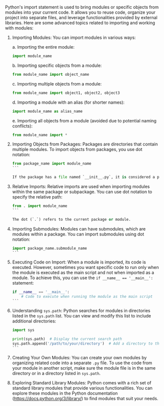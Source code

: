 Python's import statement is used to bring modules or specific objects from modules into your current code. It allows you to reuse code, organize your project into separate files, and leverage functionalities provided by external libraries. Here are some advanced topics related to importing and working with modules:

1. Importing Modules:
   You can import modules in various ways:

   a. Importing the entire module:
      ```python
      import module_name
      ```

   b. Importing specific objects from a module:
      ```python
      from module_name import object_name
      ```

   c. Importing multiple objects from a module:
      ```python
      from module_name import object1, object2, object3
      ```

   d. Importing a module with an alias (for shorter names):
      ```python
      import module_name as alias_name
      ```

   e. Importing all objects from a module (avoided due to potential naming conflicts):
      ```python
      from module_name import *
      ```

2. Importing Objects from Packages:
   Packages are directories that contain multiple modules. To import objects from packages, you use dot notation:

   ````python
   from package_name import module_name
   ```

   If the package has a file named `__init__.py`, it is considered a package by Python.

3. Relative Imports:
   Relative imports are used when importing modules within the same package or subpackage. You can use dot notation to specify the relative path:

   ````python
   from . import module_name
   ```

   The dot (`.`) refers to the current package or module.

4. Importing Submodules:
   Modules can have submodules, which are modules within a package. You can import submodules using dot notation:

   ````python
   import package_name.submodule_name
   ```

5. Executing Code on Import:
   When a module is imported, its code is executed. However, sometimes you want specific code to run only when the module is executed as the main script and not when imported as a module. To achieve this, you can use the `if __name__ == '__main__':` statement:

   ````python
   if __name__ == '__main__':
       # Code to execute when running the module as the main script
   ```

6. Understanding `sys.path`:
   Python searches for modules in directories listed in the `sys.path` list. You can view and modify this list to include additional directories:

   ````python
   import sys

   print(sys.path)  # Display the current search path
   sys.path.append('/path/to/your/directory')  # Add a directory to the search path
   ```

7. Creating Your Own Modules:
   You can create your own modules by organizing related code into a separate `.py` file. To use the code from your module in another script, make sure the module file is in the same directory or in a directory listed in `sys.path`.

8. Exploring Standard Library Modules:
   Python comes with a rich set of standard library modules that provide various functionalities. You can explore these modules in the Python documentation (https://docs.python.org/3/library/) to find modules that suit your needs.
